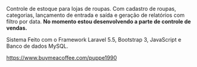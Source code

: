 
Controle de estoque para lojas de roupas. Com cadastro de roupas, categorias, lançamento de entrada e saída e geração de relatórios com filtro por data. <b>No momento estou desenvolvendo a parte de controle de vendas.</b>

Sistema Feito com o Framework Laravel 5.5, Bootstrap 3, JavaScript e Banco de dados MySQL.




https://www.buymeacoffee.com/puppe1990
